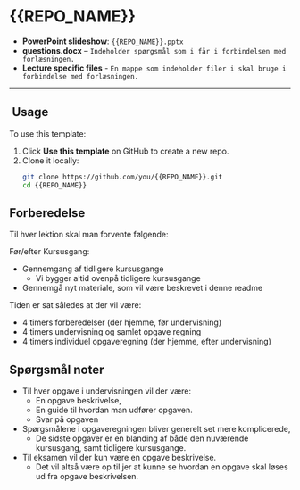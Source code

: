 # {{REPO_NAME}}

- **PowerPoint slideshow**: `{{REPO_NAME}}.pptx`
- **questions.docx** – `Indeholder spørgsmål som i får i forbindelsen med forlæsningen.`
- **Lecture specific files** - `En mappe som indeholder filer i skal bruge i forbindelse med forlæsningen.`
---

## ​ Usage

To use this template:

1. Click **Use this template** on GitHub to create a new repo.
2. Clone it locally:
   ```bash
   git clone https://github.com/you/{{REPO_NAME}}.git
   cd {{REPO_NAME}}

## Forberedelse

Til hver lektion skal man forvente følgende:

Før/efter Kursusgang:
- Gennemgang af tidligere kursusgange
  - Vi bygger altid ovenpå tidligere kursusgange
- Gennemgå nyt materiale, som vil være beskrevet i denne readme

Tiden er sat således at der vil være:

- 4 timers forberedelser (der hjemme, før undervisning)
- 4 timers undervisning og samlet opgave regning
- 4 timers individuel opgaveregning (der hjemme, efter undervisning)

## Spørgsmål noter

- Til hver opgave i undervisningen vil der være:
  - En opgave beskrivelse,
  - En guide til hvordan man udfører opgaven.
  - Svar på opgaven
- Spørgsmålene i opgaveregningen bliver generelt set mere komplicerede, 
  - De sidste opgaver er en blanding af både den nuværende kursusgang, samt tidligere kursusgange.
- Til eksamen vil der kun være en opgave beskrivelse.
  - Det vil altså være op til jer at kunne se hvordan en opgave skal løses ud fra opgave beskrivelsen.
